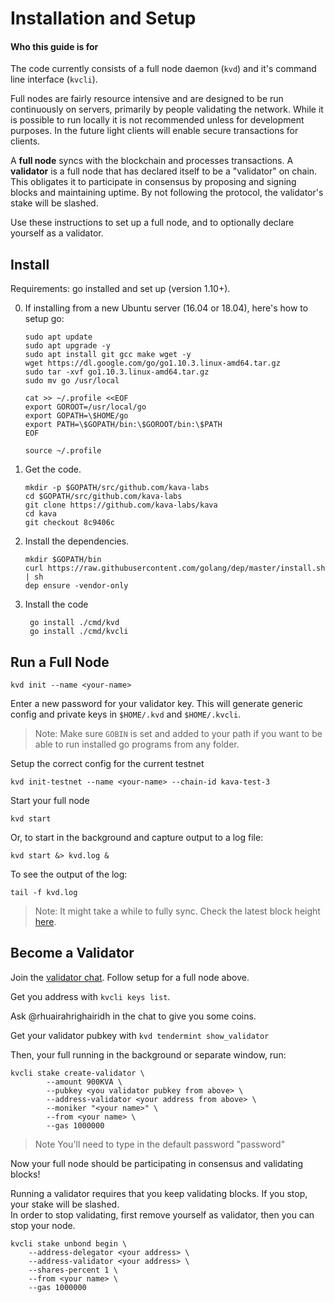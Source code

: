 
# Installation and Setup

#### Who this guide is for
The code currently consists of a full node daemon (`kvd`) and it's command line interface (`kvcli`).

Full nodes are fairly resource intensive and are designed to be run continuously on servers, primarily by people validating the network. While it is possible to run locally it is not recommended unless for development purposes. In the future light clients will enable secure transactions for clients.

A **full node** syncs with the blockchain and processes transactions. A **validator** is a full node that has declared itself to be a "validator" on chain. This obligates it to participate in consensus by proposing and signing blocks and maintaining uptime. By not following the protocol, the validator's stake will be slashed.

Use these instructions to set up a full node, and to optionally declare yourself as a validator.

## Install

Requirements: go installed and set up (version 1.10+).

 0. If installing from a new Ubuntu server (16.04 or 18.04), here's how to setup go:
        
        sudo apt update
        sudo apt upgrade -y
        sudo apt install git gcc make wget -y
        wget https://dl.google.com/go/go1.10.3.linux-amd64.tar.gz
        sudo tar -xvf go1.10.3.linux-amd64.tar.gz
        sudo mv go /usr/local

        cat >> ~/.profile <<EOF
        export GOROOT=/usr/local/go
        export GOPATH=\$HOME/go
        export PATH=\$GOPATH/bin:\$GOROOT/bin:\$PATH
        EOF

        source ~/.profile

 1. Get the code.
 
        mkdir -p $GOPATH/src/github.com/kava-labs
        cd $GOPATH/src/github.com/kava-labs
        git clone https://github.com/kava-labs/kava
        cd kava
        git checkout 8c9406c
    
 2. Install the dependencies.
 
        mkdir $GOPATH/bin
        curl https://raw.githubusercontent.com/golang/dep/master/install.sh | sh
        dep ensure -vendor-only

3. Install the code

        go install ./cmd/kvd
        go install ./cmd/kvcli

## Run a Full Node

    kvd init --name <your-name>

Enter a new password for your validator key. This will generate generic config and private keys in `$HOME/.kvd` and `$HOME/.kvcli`.

> Note: Make sure `GOBIN` is set and added to your path if you want to be able to run installed go programs from any folder.

Setup the correct config for the current testnet

    kvd init-testnet --name <your-name> --chain-id kava-test-3

Start your full node

    kvd start

Or, to start in the background and capture output to a log file:

    kvd start &> kvd.log &

To see the output of the log:

    tail -f kvd.log
> Note: It might take a while to fully sync. Check the latest block height [here](http://validator.connector.kava.io:17127/abci_info).


## Become a Validator
Join the [validator chat](https://riot.im/app/#/room/#kava-validators:matrix.org). Follow setup for a full node above.

Get you address with `kvcli keys list`.

Ask @rhuairahrighairidh in the chat to give you some coins.

Get your validator pubkey with `kvd tendermint show_validator`

Then, your full running in the background or separate window, run:

    kvcli stake create-validator \
            --amount 900KVA \
            --pubkey <you validator pubkey from above> \
            --address-validator <your address from above> \
            --moniker "<your name>" \
            --from <your name> \
            --gas 1000000

> Note You'll need to type in the default password "password"

Now your full node should be participating in consensus and validating blocks!

Running a validator requires that you keep validating blocks. If you stop, your stake will be slashed.  
In order to stop validating, first remove yourself as validator, then you can stop your node.

    kvcli stake unbond begin \
        --address-delegator <your address> \
        --address-validator <your address> \
        --shares-percent 1 \
        --from <your name> \
        --gas 1000000
